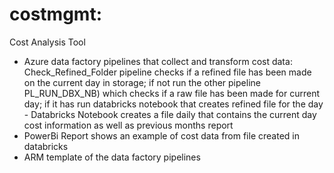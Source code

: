 # costmgmt: 
Cost Analysis Tool 
- Azure data factory pipelines that collect and transform cost data: Check_Refined_Folder pipeline checks if a refined file has been made on the current day in storage; if not run the other pipeline     PL_RUN_DBX_NB) which checks if a raw file has been made for current day; if it has run databricks notebook that creates refined file for the day - Databricks Notebook creates a file daily that contains the current day cost information as well as previous months report
- PowerBi Report shows an example of cost data from file created in databricks
- ARM template of the data factory pipelines 
